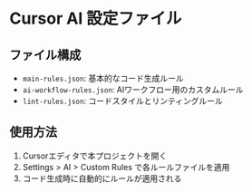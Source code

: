 # Cursor AI 設定ファイル

## ファイル構成
- `main-rules.json`: 基本的なコード生成ルール
- `ai-workflow-rules.json`: AIワークフロー用のカスタムルール
- `lint-rules.json`: コードスタイルとリンティングルール

## 使用方法
1. Cursorエディタで本プロジェクトを開く
2. Settings > AI > Custom Rules で各ルールファイルを適用
3. コード生成時に自動的にルールが適用される
